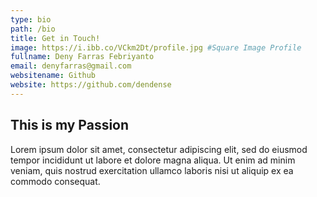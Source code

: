 ```yaml
---
type: bio
path: /bio
title: Get in Touch!
image: https://i.ibb.co/VCkm2Dt/profile.jpg #Square Image Profile
fullname: Deny Farras Febriyanto
email: denyfarras@gmail.com
websitename: Github
website: https://github.com/dendense
---
```


## This is my Passion

Lorem ipsum dolor sit amet, consectetur adipiscing elit, sed do eiusmod tempor incididunt ut labore et dolore magna aliqua. Ut enim ad minim veniam, quis nostrud exercitation ullamco laboris nisi ut aliquip ex ea commodo consequat.
